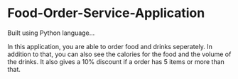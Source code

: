 # Food-Order-Service-Application
Built using Python language...

In this application, you are able to order food and drinks seperately. In addition to that, you can also see the calories for the food and the volume of the drinks. It also gives a 10% discount if a order has 5 items or more than that.
